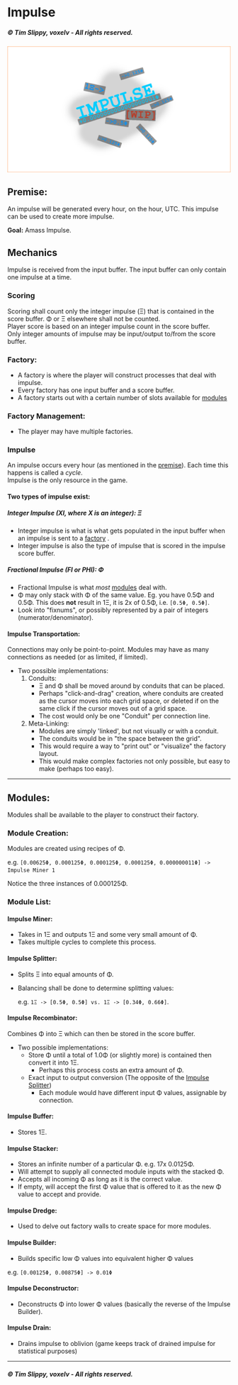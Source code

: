 # Impulse #
##### © Tim Slippy, voxelv - All rights reserved.

![impulse_wip](core/assets/gfx/impulse_wip_fancy.png)

## Premise: ##
An impulse will be generated every hour, on the hour, UTC. This impulse can be used to create more impulse.

**Goal:** Amass Impulse.

## Mechanics ##
Impulse is received from the input buffer. The input buffer can only contain one impulse at a time.

### Scoring
Scoring shall count only the integer impulse (Ξ) that is contained in the score buffer. Φ or Ξ elsewhere shall not be counted.  
Player score is based on an integer impulse count in the score buffer.  
Only integer amounts of impulse may be input/output to/from the score buffer.

### Factory:
* A factory is where the player will construct processes that deal with impulse.
* Every factory has one input buffer and a score buffer.
* A factory starts out with a certain number of slots available for [modules](#modules)

### Factory Management:
* The player may have multiple factories.

### Impulse
An impulse occurs every hour (as mentioned in the [premise](#premise)). Each time this happens is called a _cycle_.  
Impulse is the only resource in the game.

#### Two types of impulse exist:

##### Integer Impulse (XI, where X is an integer): Ξ
* Integer impulse is what is what gets populated in the input buffer when an impulse is sent to a [factory](#factory) .
* Integer impulse is also the type of impulse that is scored in the impulse score buffer.

##### Fractional Impulse (FI or PHI): Φ
* Fractional Impulse is what _most_ [modules](#modules) deal with.
* Φ may only stack with Φ of the same value. Eg. you have 0.5Φ and 0.5Φ. This does **not** result in 1Ξ, it is 2x of 0.5Φ, i.e. `[0.5Φ, 0.5Φ]`.
* Look into "fixnums", or possibly represented by a pair of integers (numerator/denominator).

#### Impulse Transportation:
Connections may only be point-to-point. 
Modules may have as many connections as needed (or as limited, if limited).

* Two possible implementations:
    1. Conduits: 
        * Ξ and Φ shall be moved around by conduits that can be placed.
        * Perhaps "click-and-drag" creation, where conduits are created as the cursor moves into each grid space, or deleted if on the same click if the cursor moves out of a grid space.
        * The cost would only be one "Conduit" per connection line.
    2. Meta-Linking:
        * Modules are simply 'linked', but not visually or with a conduit.
        * The conduits would be in "the space between the grid".
        * This would require a way to "print out" or "visualize" the factory layout.
        * This would make complex factories not only possible, but easy to make (perhaps too easy).

---

## Modules: ##
Modules shall be available to the player to construct their factory.

### Module Creation:
Modules are created using recipes of Φ.

e.g. `[0.00625Φ, 0.000125Φ, 0.000125Φ, 0.000125Φ, 0.000000011Φ] -> Impulse Miner 1`

Notice the three instances of 0.000125Φ.

### Module List:

#### Impulse Miner:
* Takes in 1Ξ and outputs 1Ξ and some very small amount of Φ. 
* Takes multiple cycles to complete this process.

#### Impulse Splitter:
* Splits Ξ into equal amounts of Φ. 
* Balancing shall be done to determine splitting values: 

  e.g. `1Ξ -> [0.5Φ, 0.5Φ] vs. 1Ξ -> [0.34Φ, 0.66Φ]`.

#### Impulse Recombinator:
Combines Φ into Ξ which can then be stored in the score buffer.

* Two possible implementations:
  * Store Φ until a total of 1.0Φ (or slightly more) is contained then convert it into 1Ξ.
    * Perhaps this process costs an extra amount of Φ.
  * Exact input to output conversion (The opposite of the [Impulse Splitter](#impulse-splitter))
    * Each module would have different input Φ values, assignable by connection.

#### Impulse Buffer:
* Stores 1Ξ.

#### Impulse Stacker:
* Stores an infinite number of a particular Φ. e.g. 17x 0.0125Φ.
* Will attempt to supply all connected module inputs with the stacked Φ.
* Accepts all incoming Φ as long as it is the correct value.
* If empty, will accept the first Φ value that is offered to it as the new Φ value to accept and provide.

#### Impulse Dredge:
* Used to delve out factory walls to create space for more modules.

#### Impulse Builder:
* Builds specific low Φ values into equivalent higher Φ values

e.g. `[0.00125Φ, 0.00875Φ] -> 0.01Φ`

#### Impulse Deconstructor:
* Deconstructs Φ into lower Φ values (basically the reverse of the Impulse Builder).

#### Impulse Drain:
* Drains impulse to oblivion (game keeps track of drained impulse for statistical purposes)

---
##### © Tim Slippy, voxelv - All rights reserved.